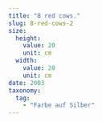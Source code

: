 ```yaml
---
title: "8 red cows."
slug: 8-red-cows-2
size:
  height:
    value: 20
    unit: cm
  width:
    value: 20
    unit: cm
date: 2003
taxonomy:
  tag:
    - "Farbe auf Silber"
---
```

